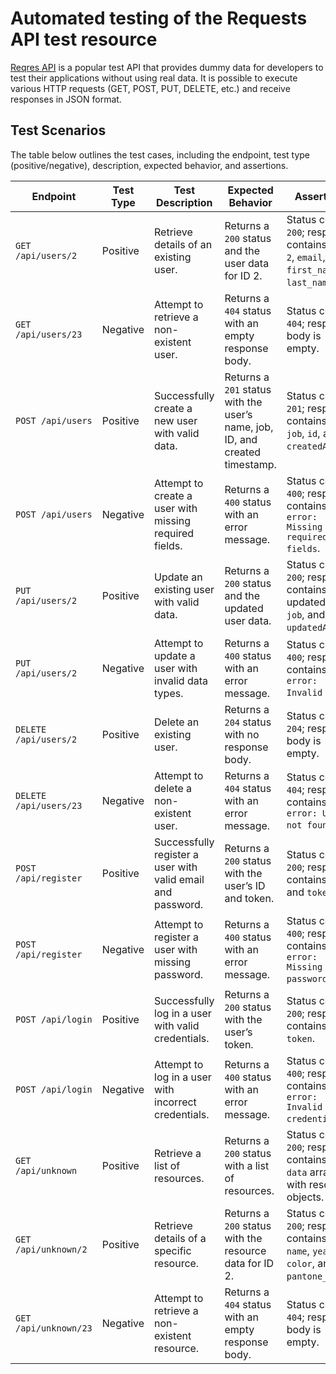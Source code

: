 # Automated testing of the Requests API test resource

[Reqres API](https://reqres.in) is a popular test API that provides dummy data for developers to test their applications without using real data. It is possible to execute various HTTP requests (GET, POST, PUT, DELETE, etc.) and receive responses in JSON format.

## Test Scenarios

The table below outlines the test cases, including the endpoint, test type (positive/negative), description, expected behavior, and assertions.

| **Endpoint**         | **Test Type**  | **Test Description**                                               | **Expected Behavior**                                                                 | **Assertions**                                                                                 |
|-----------------------|----------------|---------------------------------------------------------------------|--------------------------------------------------------------------------------------|-----------------------------------------------------------------------------------------------|
| `GET /api/users/2`    | Positive       | Retrieve details of an existing user.                              | Returns a `200` status and the user data for ID 2.                                    | Status code is `200`; response contains `id: 2`, `email`, `first_name`, `last_name`.           |
| `GET /api/users/23`   | Negative       | Attempt to retrieve a non-existent user.                           | Returns a `404` status with an empty response body.                                   | Status code is `404`; response body is empty.                                                 |
| `POST /api/users`     | Positive       | Successfully create a new user with valid data.                    | Returns a `201` status with the user’s name, job, ID, and created timestamp.          | Status code is `201`; response contains `name`, `job`, `id`, and `createdAt`.                 |
| `POST /api/users`     | Negative       | Attempt to create a user with missing required fields.             | Returns a `400` status with an error message.                                        | Status code is `400`; response contains `error: Missing required fields`.                     |
| `PUT /api/users/2`    | Positive       | Update an existing user with valid data.                           | Returns a `200` status and the updated user data.                                     | Status code is `200`; response contains updated `name`, `job`, and `updatedAt`.               |
| `PUT /api/users/2`    | Negative       | Attempt to update a user with invalid data types.                  | Returns a `400` status with an error message.                                        | Status code is `400`; response contains `error: Invalid input`.                               |
| `DELETE /api/users/2` | Positive       | Delete an existing user.                                           | Returns a `204` status with no response body.                                        | Status code is `204`; response body is empty.                                                 |
| `DELETE /api/users/23`| Negative       | Attempt to delete a non-existent user.                             | Returns a `404` status with an error message.                                        | Status code is `404`; response contains `error: User not found`.                              |
| `POST /api/register`  | Positive       | Successfully register a user with valid email and password.        | Returns a `200` status with the user’s ID and token.                                  | Status code is `200`; response contains `id` and `token`.                                     |
| `POST /api/register`  | Negative       | Attempt to register a user with missing password.                  | Returns a `400` status with an error message.                                        | Status code is `400`; response contains `error: Missing password`.                            |
| `POST /api/login`     | Positive       | Successfully log in a user with valid credentials.                 | Returns a `200` status with the user’s token.                                         | Status code is `200`; response contains `token`.                                              |
| `POST /api/login`     | Negative       | Attempt to log in a user with incorrect credentials.               | Returns a `400` status with an error message.                                        | Status code is `400`; response contains `error: Invalid credentials`.                         |
| `GET /api/unknown`    | Positive       | Retrieve a list of resources.                                      | Returns a `200` status with a list of resources.                                      | Status code is `200`; response contains a `data` array with resource objects.                 |
| `GET /api/unknown/2`  | Positive       | Retrieve details of a specific resource.                           | Returns a `200` status with the resource data for ID 2.                               | Status code is `200`; response contains `id`, `name`, `year`, `color`, and `pantone_value`.   |
| `GET /api/unknown/23` | Negative       | Attempt to retrieve a non-existent resource.                       | Returns a `404` status with an empty response body.                                   | Status code is `404`; response body is empty.                                                 |
